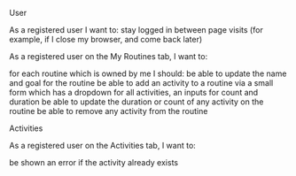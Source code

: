 User

As a registered user I want to:
stay logged in between page visits (for example, if I close my browser, and come back later)

<!--///////////////////////////////////////-->

As a registered user on the My Routines tab, I want to:

for each routine which is owned by me I should:
be able to update the name and goal for the routine
be able to add an activity to a routine via a small form which has a dropdown for all activities, an inputs for count and duration
be able to update the duration or count of any activity on the routine
be able to remove any activity from the routine

Activities

As a registered user on the Activities tab, I want to:

be shown an error if the activity already exists
